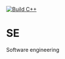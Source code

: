 [![Build C++](https://github.com/Hayat-White/SE/actions/workflows/main.yml/badge.svg)](https://github.com/Hayat-White/SE/actions/workflows/main.yml)

# SE
Software engineering

